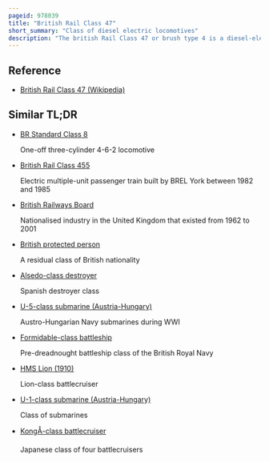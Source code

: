 ```yaml
---
pageid: 978039
title: "British Rail Class 47"
short_summary: "Class of diesel electric locomotives"
description: "The british Rail Class 47 or brush type 4 is a diesel-electric Class of locomotive developed by brush Traction in the 1960S. A Total of 512 Class 47s were built between 1962 and 1968 at Brush's Falcon works in Loughborough and at Crewe Works in the british Railways which made them the most numerous Class of british Mainline Diesel Locomotives."
---
```


## Reference

- [British Rail Class 47 (Wikipedia)](https://en.wikipedia.org/?curid=978039)

## Similar TL;DR

- [BR Standard Class 8](/tldr/en/br-standard-class-8)

  One-off three-cylinder 4-6-2 locomotive

- [British Rail Class 455](/tldr/en/british-rail-class-455)

  Electric multiple-unit passenger train built by BREL York between 1982 and 1985

- [British Railways Board](/tldr/en/british-railways-board)

  Nationalised industry in the United Kingdom that existed from 1962 to 2001

- [British protected person](/tldr/en/british-protected-person)

  A residual class of British nationality

- [Alsedo-class destroyer](/tldr/en/alsedo-class-destroyer)

  Spanish destroyer class

- [U-5-class submarine (Austria-Hungary)](/tldr/en/u-5-class-submarine-austria-hungary)

  Austro-Hungarian Navy submarines during WWI

- [Formidable-class battleship](/tldr/en/formidable-class-battleship)

  Pre-dreadnought battleship class of the British Royal Navy

- [HMS Lion (1910)](/tldr/en/hms-lion-1910)

  Lion-class battlecruiser

- [U-1-class submarine (Austria-Hungary)](/tldr/en/u-1-class-submarine-austria-hungary)

  Class of submarines

- [KongÅ-class battlecruiser](/tldr/en/kongo-class-battlecruiser)

  Japanese class of four battlecruisers
